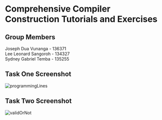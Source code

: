 # Comprehensive Compiler Construction Tutorials and Exercises

## Group Members
Joseph Dua Vunanga - 136371  <br>
Lee Leonard Sangoroh - 134327 <br>
Sydney Gabriel Temba - 135255

## Task One Screenshot

![programmingLines](https://github.com/jeffvun/compiler-tutorials-ics4b/assets/61079370/abb5663e-81e0-4a87-b485-7cf9eee0f796)


## Task Two Screenshot

![validOrNot](https://github.com/jeffvun/compiler-tutorials-ics4b/assets/61079370/1971e36f-18cc-448f-a18b-b60412c6521f)


